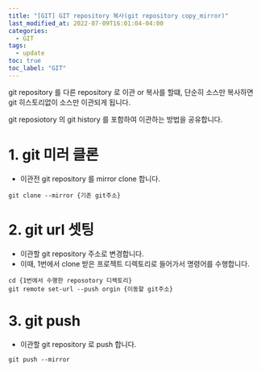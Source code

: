 ```yaml
---
title: "[GIT] GIT repository 복사(git repository copy_mirror)"
last_modified_at: 2022-07-09T16:01:04-04:00
categories:
  - GIT
tags:
  - update
toc: true
toc_label: "GIT"
---
```

git repository 를 다른 repository 로 이관 or 복사를 할떄, 단순히 소스만 복사하면 git 히스토리없이 소스만 이관되게 됩니다.   

git reposiotory 의 git history 를 포함하여 이관하는 방법을 공유합니다.   

# 1. git 미러 클론
- 이관전 git repository 를 mirror clone 합니다.
```shell
git clone --mirror {기존 git주소}
```

# 2. git url 셋팅
- 이관할 git repository 주소로 변경합니다.
- 이때, 1번에서 clone 받은 프로젝트 디렉토리로 들어가서 명령어를 수행합니다.
```shell
cd {1번에서 수행한 reposotory 디렉토리}
git remote set-url --push orgin {이동할 git주소}
```

# 3. git push
- 이관할 git repository 로 push 합니다.
```shell
git push --mirror
```

